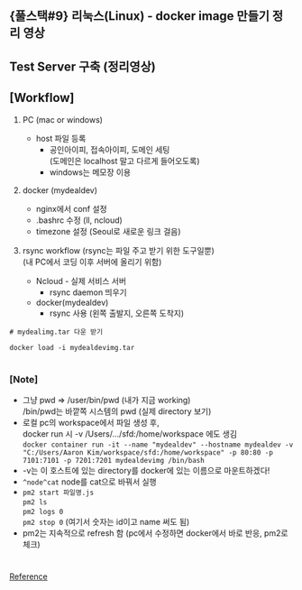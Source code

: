 ## {풀스택#9} 리눅스(Linux) - docker image 만들기 정리 영상

## **Test Server 구축 (정리영상)**

## [Workflow]

1. PC (mac or windows)

   - host 파일 등록
     - 공인아이피, 접속아이피, 도메인 세팅 <br/>
       (도메인은 localhost 말고 다르게 들어오도록)
     - windows는 메모장 이용

2. docker (mydealdev)

   - nginx에서 conf 설정
   - .bashrc 수정 (ll, ncloud)
   - timezone 설정 (Seoul로 새로운 링크 걸음)

3. rsync workflow (rsync는 파일 주고 받기 위한 도구일뿐) <br/>
   (내 PC에서 코딩 이후 서버에 올리기 위함)
   - Ncloud - 실제 서비스 서버
     - rsync daemon 띄우기
   - docker(mydealdev)
     - rsync 사용 (왼쪽 출발지, 오른쪽 도착지)

```linux
# mydealimg.tar 다운 받기

docker load -i mydealdevimg.tar
```

#

### [Note]

- 그냥 pwd => /user/bin/pwd (내가 지금 working)<br/>
  /bin/pwd는 바깥쪽 시스템의 pwd (실제 directory 보기)
- 로컬 pc의 workspace에서 파일 생성 후, <br/>
  docker run 시 -v /Users/.../sfd:/home/workspace 에도 생김 <br/>
  `docker container run -it --name "mydealdev" --hostname mydealdev -v "C:/Users/Aaron Kim/workspace/sfd:/home/workspace" -p 80:80 -p 7101:7101 -p 7201:7201 mydealdevimg /bin/bash`
- -v는 이 호스트에 있는 directory를 docker에 있는 이름으로 마운트하겠다!
- `^node^cat` node를 cat으로 바꿔서 실행
- `pm2 start 파일명.js` <br/>
  `pm2 ls` <br/>
  `pm2 logs 0` <br/>
  `pm2 stop 0` (여기서 숫자는 id이고 name 써도 됨)
- pm2는 지속적으로 refresh 함 (pc에서 수정하면 docker에서 바로 반응, pm2로 체크)

#

[Reference](https://www.youtube.com/watch?v=KIStLWKp4S4&list=PLEOnZ6GeucBVj0V5JFQx_6XBbZrrynzMh&index=18)
